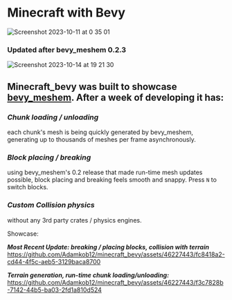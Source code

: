 # Minecraft with Bevy
![Screenshot 2023-10-11 at 0 35 01](https://github.com/Adamkob12/minecraft_bevy/assets/46227443/ce7d8eaa-d3d9-4735-a3a0-59340525db51)
### Updated after bevy_meshem 0.2.3
![Screenshot 2023-10-14 at 19 21 30](https://github.com/Adamkob12/minecraft_bevy/assets/46227443/330e6711-b566-408d-8543-0827b8e6d85f)


## Minecraft_bevy was built to showcase [bevy_meshem](https://github.com/Adamkob12/bevy_meshem). After a week of developing it has:
### ***Chunk loading / unloading*** 
each chunk's mesh is being quickly generated by bevy_meshem, generating up to thousands of meshes per frame asynchronously. 
### ***Block placing / breaking*** 
using bevy_meshem's 0.2 release that made run-time mesh updates possible, block placing and breaking feels smooth and snappy. Press `N` to switch blocks.
### ***Custom Collision physics*** 
without any 3rd party crates / physics engines.

Showcase:

***Most Recent Update: breaking / placing blocks, collision with terrain***
https://github.com/Adamkob12/minecraft_bevy/assets/46227443/fc8418a2-cd44-4f5c-aeb5-3129baca8700



***Terrain generation, run-time chunk loading/unloading:***
https://github.com/Adamkob12/minecraft_bevy/assets/46227443/f3c7828b-7142-44b5-ba03-2fd1a810d524

